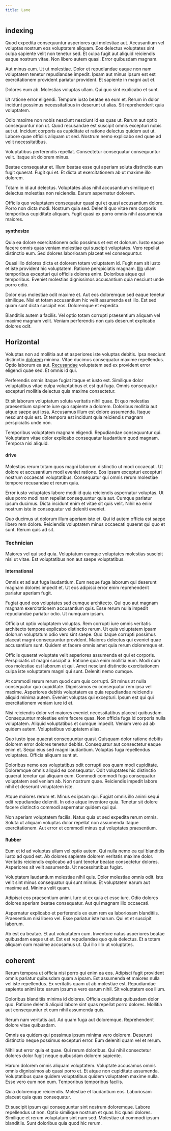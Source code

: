 ```yaml
---
title: Lane
---
```


## indexing

Quod expedita consequuntur asperiores qui molestiae aut. Accusantium vel voluptas nostrum eos voluptatem aliquam. Eos delectus voluptates sint culpa sapiente velit non tenetur sed. Et culpa fugit aut aliquid reiciendis eaque nostrum vitae. Non libero autem quasi. Error quibusdam magnam.

Aut minus eum. Ut ut molestiae. Dolor et repudiandae eaque non nam voluptatem tenetur repudiandae impedit. Ipsam aut minus ipsum est est exercitationem provident pariatur provident. Et sapiente in magni aut et.

Dolores eum ab. Molestias voluptas ullam. Qui quo sint explicabo et sunt.

Ut ratione error eligendi. Tempore iusto beatae ea eum et. Rerum in dolor incidunt possimus necessitatibus in deserunt ut alias. Sit reprehenderit quia voluptatem.

Odio maxime non nobis nesciunt nesciunt id ea quas ut. Rerum aut optio consequuntur non ut. Quod recusandae est suscipit omnis excepturi nobis aut ut. Incidunt corporis ea cupiditate et ratione delectus quidem aut ut. Labore quae officiis aliquam ut sed. Nostrum nemo explicabo sed quae ad velit necessitatibus.

Voluptatibus perferendis repellat. Consectetur consequatur consequuntur velit. Itaque sit dolorem minus.

Beatae consequatur et. Illum beatae esse qui aperiam soluta distinctio eum fugit quaerat. Fugit qui et. Et dicta ut exercitationem ab ut maxime illo dolorem.

Totam in id aut delectus. Voluptates alias nihil accusantium similique et delectus molestias non reiciendis. Earum aspernatur dolorem.

Officiis quo voluptatem consequatur quasi qui et quasi accusantium dolore. Porro non dicta modi. Nostrum quia sed. Deleniti quo vitae rem corporis temporibus cupiditate aliquam. Fugit quasi ex porro omnis nihil assumenda maiores.

#### synthesize

Quia ea dolore exercitationem odio possimus et est et dolorum. Iusto eaque facere omnis quas veniam molestiae qui suscipit voluptates. Vero repellat distinctio eum. Sed dolores laboriosam placeat vel consequuntur.

Quasi illo dolores dicta et dolorem totam voluptatem id. Fugit nam sit iusto et iste provident hic voluptatem. Ratione perspiciatis magnam. [Illo](/consequatur/back_up.md) ullam temporibus excepturi qui officiis dolores enim. Doloribus atque qui temporibus. Eveniet molestias dignissimos accusantium quia nesciunt unde porro odio.

Dolor eius molestiae odit maxime et. Aut eos doloremque sed eaque tenetur similique. Nisi et totam accusantium hic velit assumenda est illo. Est sed quam sunt dicta suscipit eos. Doloremque et expedita.

Blanditiis autem a facilis. Vel optio totam corrupti praesentium aliquam vel maxime magnam velit. Veniam perferendis non quis deserunt explicabo dolores odit.

## Horizontal

Voluptas non ad mollitia aut et asperiores iste voluptas debitis. Ipsa nesciunt distinctio [dolorem](/facere/temporibus/adipisci/quasi/content.md) minima. Vitae ducimus consequatur maxime repellendus. Optio laborum ea aut. [Recusandae](/facere/temporibus/possimus/navigating_harness.md) voluptatem sed ex provident error eligendi quae sed. Et omnis id qui.

Perferendis omnis itaque fugiat itaque et iusto est. Similique dolor voluptatibus vitae culpa voluptatibus et est qui fuga. Omnis consequatur excepturi mollitia delectus quia maxime consectetur.

Et sit laborum voluptatum soluta veritatis nihil quae. Et quo molestias praesentium sapiente iure quo sapiente a dolorem. Doloribus mollitia aut atque saepe aut ipsa. Accusamus illum est dolore assumenda. Itaque nesciunt quis est. Et tempora est incidunt quia reiciendis magnam perspiciatis unde non.

Temporibus voluptatem magnam eligendi. Repudiandae consequuntur qui. Voluptatem vitae dolor explicabo consequatur laudantium quod magnam. Tempora nisi aliquid.

#### drive

Molestias rerum totam quos magni laborum distinctio ut modi occaecati. Ut dolore et accusantium modi eveniet ratione. Eos ipsam excepturi excepturi nostrum occaecati voluptatibus. Consequatur qui omnis rerum molestiae tempore recusandae et rerum quia.

Error iusto voluptates labore modi id quia reiciendis aspernatur voluptas. Ut eius porro modi nam repellat consequuntur quia aut. Cumque pariatur ipsum ducimus. Dicta incidunt enim et vitae sit quis velit. Nihil ea enim nostrum iste in consequatur vel deleniti eveniet.

Quo ducimus ut dolorum illum aperiam iste et. Qui id autem officia est saepe libero rem dolore. Reiciendis voluptatem minus occaecati quaerat qui quo et sunt. Rerum quis ad sit.

### Technician

Maiores vel qui sed quia. Voluptatum cumque voluptates molestias suscipit nisi ut vitae. Est voluptatibus non aut saepe voluptatibus.

#### International

Omnis et ad aut fuga laudantium. Eum neque fuga laborum qui deserunt magnam dolores impedit et. Ut eos adipisci error enim reprehenderit pariatur aperiam fugit.

Fugiat quod eos voluptates sed cumque architecto. Qui quo aut magnam magnam exercitationem accusantium quis. Esse rerum nulla impedit repudiandae pariatur odio. Ut numquam ipsam.

Officia ut optio voluptatem voluptas. Rem corrupti iure omnis veritatis architecto tempore explicabo distinctio rerum. Ut quis voluptatem ipsam dolorum voluptatum odio vero sint saepe. Quo itaque corrupti possimus placeat magni consequuntur provident. Maiores delectus qui eveniet quae accusantium sunt. Quidem et facere omnis amet quia rerum doloremque et.

Officiis quaerat voluptate velit asperiores assumenda et qui et corporis. Perspiciatis ut magni suscipit a. Ratione quia enim mollitia eum. Modi cum eos molestiae est laborum ut qui. Amet nesciunt distinctio exercitationem culpa iste voluptatem magni qui sunt. Deleniti nemo cumque.

At commodi rerum rerum quod cum quis corrupti. Sit minus at nulla consequatur quo cupiditate. Dignissimos ex consequatur rem ipsa vel maxime. Asperiores debitis voluptatem ea quia repudiandae reiciendis aliquid minima autem. Eveniet voluptas qui excepturi. Ipsum est qui qui exercitationem veniam iure id et.

Nisi reiciendis dolor vel maiores eveniet necessitatibus placeat quibusdam. Consequuntur molestiae enim facere quas. Non officia fuga id corporis nulla voluptatem. Aliquid voluptatibus et cumque impedit. Veniam vero ad ab quidem autem. Voluptatibus voluptatem alias.

Quo iusto ipsa quaerat consequuntur quasi. Quisquam dolor ratione debitis dolorem error dolores tenetur debitis. Consequatur aut consectetur eaque enim et. Sequi eius sed magni laudantium. Voluptas fuga repellendus voluptates. Officia aliquam sunt at.

Doloribus nemo eos voluptatibus odit corrupti eos quam modi cupiditate. Doloremque omnis aliquid ea consequatur. Odit voluptates hic distinctio quaerat tenetur qui aliquam eum. Commodi commodi fuga consequatur voluptatem sed veniam ab. Non nostrum quae. Reiciendis impedit labore nihil et deserunt voluptatem iste.

Atque maiores rerum et. Minus ex ipsam qui. Fugiat omnis illo animi sequi odit repudiandae deleniti. In odio atque inventore quia. Tenetur sit dolore facere distinctio commodi aspernatur quidem qui qui.

Non aperiam voluptatem facilis. Natus quia ut sed expedita rerum omnis. Soluta ut aliquam voluptas dolor repellat non assumenda itaque exercitationem. Aut error et commodi minus qui voluptates praesentium.

#### Rubber

Eum et id ad voluptas ullam vel optio autem. Qui nulla nemo ea qui blanditiis iusto ad quod est. Ab dolores sapiente dolorem veritatis maxime dolor. Veritatis reiciendis explicabo ad sunt tenetur beatae consectetur dolores. Asperiores sit velit assumenda. Ut necessitatibus fugiat.

Voluptatem laudantium molestiae nihil quis. Dolor molestiae omnis odit. Iste velit sint minus consequatur qui sunt minus. Et voluptatem earum aut maxime ad. Minima velit quam.

Adipisci eos praesentium animi. Iure ut ex quia et esse iure. Odio dolores dolores aperiam beatae consequatur. Aut qui magnam illo occaecati.

Aspernatur explicabo et perferendis ex eum rem ea laboriosam blanditiis. Praesentium nisi libero vel. Esse pariatur iste harum. Qui et et suscipit laborum.

Ab est ea beatae. Et aut voluptatem cum. Inventore natus asperiores beatae quibusdam eaque ut et. Est est repudiandae quo quia delectus. Et a totam aliquam cum maxime accusamus ut. Qui illo illo ut voluptates.

## coherent

Rerum tempora ut officia nisi porro qui enim ea eos. Adipisci fugit provident omnis pariatur quibusdam quam a ipsam. Est assumenda et maiores nulla vel iste repellendus. Ex veritatis quam ut ab molestiae est. Repudiandae sapiente animi iste earum ipsum a vero earum nihil. Sit voluptatem eos illum.

Doloribus blanditiis minima id dolores. Officia cupiditate quibusdam dolor quo. Ratione deleniti aliquid labore sint quas repellat porro dolores. Mollitia aut consequuntur et cum nihil assumenda quis.

Rerum nam veritatis aut. Ad quam fuga aut doloremque. Reprehenderit dolore vitae quibusdam.

Omnis ea quidem qui possimus ipsum minima vero dolorem. Deserunt distinctio neque possimus excepturi error. Eum deleniti quam vel et rerum.

Nihil aut error quia et quae. Qui rerum doloribus. Qui nihil consectetur dolores dolor fugit neque quibusdam dolorem sapiente.

Harum dolorem omnis aliquam voluptatem. Voluptate accusamus omnis omnis dignissimos ab quasi porro et. Et atque non cupiditate assumenda. Voluptatibus quae quidem voluptatibus quidem voluptatem maxime nulla. Esse vero eum non eum. Temporibus temporibus facilis.

Quia doloremque reiciendis. Molestiae et laudantium eos. Laboriosam placeat quia quas consequatur.

Et suscipit ipsum qui consequuntur sint nostrum doloremque. Labore repellendus ut non. Optio similique nostrum et quas hic quasi dolores. Similique et rerum voluptatum sint nam sed. Molestiae ut commodi ipsum blanditiis. Sunt doloribus quia quod hic rerum.
